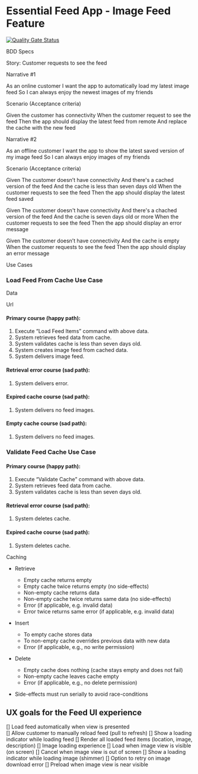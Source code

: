 # Essential Feed App - Image Feed Feature
[![Quality Gate Status](https://sonarcloud.io/api/project_badges/measure?project=fronder_EssentialFeed&metric=alert_status)](https://sonarcloud.io/summary/new_code?id=fronder_EssentialFeed)

BDD Specs

Story: Customer requests to see the feed

Narrative #1

As an online customer 
I want the app to automatically load my latest image feed
So I can always enjoy the newest images of my friends

Scenario (Acceptance criteria)

Given the customer has connectivity
When the customer request to see the feed
Then the app should display the latest feed from remote 
And replace the cache with the new feed

Narrative #2

As an offline customer
I want the app to show the latest saved version of my image feed
So I can always enjoy images of my friends

Scenario (Acceptance criteria)

Given The customer doesn’t have connectivity
And there's a cached version of the feed
And the cache is less than seven days old
When the customer requests to see the feed
Then the app should display the latest feed saved

Given The customer doesn't have connectivity
And there's a chached version of the feed
And the cache is seven days old or more
When the customer requests to see the feed
Then the app should display an error message  

Given The customer doesn’t have connectivity
And the cache is empty 
When the customer requests to see the feed
Then the app should display an error message



Use Cases

### Load Feed From Cache Use Case

Data

Url

#### Primary course (happy path):
1. Execute “Load Feed Items” command with above data.
2. System retrieves feed data from cache.
3. System validates cache is less than seven days old.
4. System creates image feed from cached data.
5. System delivers image feed.

#### Retrieval error course (sad path):
1. System delivers error.

#### Expired cache course (sad path):
1. System delivers no feed images.

#### Empty cache course (sad path):
1. System delivers no feed images.


### Validate Feed Cache Use Case

#### Primary course (happy path):
1. Execute “Validate Cache” command with above data.
2. System retrieves feed data from cache.
3. System validates cache is less than seven days old.

#### Retrieval error course (sad path):
1. System deletes cache.

#### Expired cache course (sad path):
1. System deletes cache.



Caching

- Retrieve
    - Empty cache returns empty
    - Empty cache twice returns empty (no side-effects)
    - Non-empty cache returns data
    - Non-empty cache twice returns same data (no side-effects)
    - Error (if applicable, e.g. invalid data)
    - Error twice returns same error (if applicable, e.g. invalid data)
    
- Insert
    - To empty cache stores data
    - To non-empty cache overrides previous data with new data
    - Error (if applicable, e.g., no write permission)
    
- Delete
    - Empty cache does nothing (cache stays empty and does not fail)
    - Non-empty cache leaves cache empty
    - Error (if applicable, e.g., no delete permission)
    
- Side-effects must run serially to avoid race-conditions



## UX goals for the Feed UI experience

[] Load feed automatically when view is presented\
[] Allow customer to manually reload feed (pull to refresh)
[] Show a loading indicator while loading feed
[] Render all loaded feed items (location, image, description)
[] Image loading experience 
    [] Load when image view is visible (on screen)
    [] Cancel when image view is out of screen
    [] Show a loading indicator while loading image (shimmer)
    [] Option to retry on image download error
    [] Preload when image view is near visible

